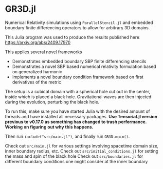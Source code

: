 # GR3D.jl
Numerical Relativity simulations using `ParallelStencil.jl` and embedded boundary finite differencing operators to allow for arbitrary 3D domains.

This Julia program was used to produce the results published here: https://arxiv.org/abs/2409.17970

This applies several novel frameworks
  - Demonstrates embedded boundary SBP finite differencing stencils
  - Demonstrates a novel SBP based numerical relativity formulation based on generalized harmonic
  - Implements a novel boundary condition framework based on first derivatives of the metric

The setup is a cubical domain with a spherical hole cut out in the center, inside which is placed a black hole.
Gravitational waves are then injected during the evolution, perturbing the black hole.

To run this, make sure you have started Julia with the desired amount of threads and have installed all necessary packages. **Use Tensorial.jl version previous to v0.17.0 as something has changed to trash performance. Working on figuring out why this happens.**

Then run `include("src/main.jl")`, and finally run `GR3D.main()`. 

Check out `src/main.jl` for various settings involving spacetime domain size, inner boundary radius, etc.
Check out `src/initial_conditions.jl` for setting the mass and spin of the black hole
Check out `src/boundaries.jl` for different boundary conditions one might consder at the inner boundary


